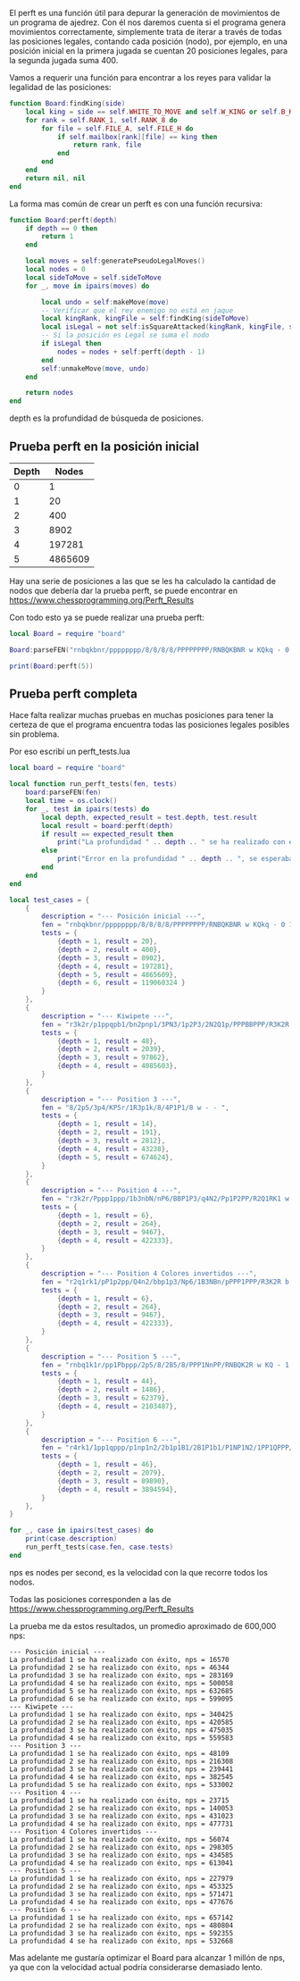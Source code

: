 El perft es una función útil para depurar la generación de movimientos de un programa de ajedrez. Con él nos daremos cuenta si el programa genera movimientos correctamente, simplemente trata de iterar a través de todas las posiciones legales, contando cada posición (nodo), por ejemplo, en una posición inicial en la primera jugada se cuentan 20 posiciones legales, para la segunda jugada suma 400.

Vamos a requerir una función para encontrar a los reyes para validar la legalidad de las posiciones:

```lua
function Board:findKing(side)
    local king = side == self.WHITE_TO_MOVE and self.W_KING or self.B_KING
    for rank = self.RANK_1, self.RANK_8 do
        for file = self.FILE_A, self.FILE_H do
            if self.mailbox[rank][file] == king then
                return rank, file
            end
        end
    end
    return nil, nil
end
```

La forma mas común de crear un perft es con una función recursiva:

```lua
function Board:perft(depth)
    if depth == 0 then
        return 1
    end

    local moves = self:generatePseudoLegalMoves()
    local nodes = 0
    local sideToMove = self.sideToMove
    for _, move in ipairs(moves) do

        local undo = self:makeMove(move)
        -- Verificar que el rey enemigo no está en jaque
        local kingRank, kingFile = self:findKing(sideToMove)
        local isLegal = not self:isSquareAttacked(kingRank, kingFile, sideToMove)
        -- Si la posición es Legal se suma el nodo
        if isLegal then
            nodes = nodes + self:perft(depth - 1)
        end
        self:unmakeMove(move, undo)
    end

    return nodes
end
```

depth es la profundidad de búsqueda de posiciones.
## Prueba perft en la posición inicial

| Depth | Nodes   |
| ----- | ------- |
| 0     | 1       |
| 1     | 20      |
| 2     | 400     |
| 3     | 8902    |
| 4     | 197281  |
| 5     | 4865609 |
Hay una serie de posiciones a las que se les ha calculado la cantidad de nodos que debería dar la prueba perft, se puede encontrar en https://www.chessprogramming.org/Perft_Results

Con todo esto ya se puede realizar una prueba perft:

```lua
local Board = require "board"

Board:parseFEN("rnbqkbnr/pppppppp/8/8/8/8/PPPPPPPP/RNBQKBNR w KQkq - 0 1")

print(Board:perft(5))
```

## Prueba perft completa

Hace falta realizar muchas pruebas en muchas posiciones para tener la certeza de que el programa encuentra todas las posiciones legales posibles sin problema.

Por eso escribí un perft_tests.lua

```lua
local board = require "board"

local function run_perft_tests(fen, tests)
    board:parseFEN(fen)
    local time = os.clock()
    for _, test in ipairs(tests) do
        local depth, expected_result = test.depth, test.result
        local result = board:perft(depth)
        if result == expected_result then
            print("La profundidad " .. depth .. " se ha realizado con éxito, nps = ".. math.floor(result/(os.clock() - time)))
        else
            print("Error en la profundidad " .. depth .. ", se esperaba:", expected_result, "pero se obtuvo:", result)
        end
    end
end

local test_cases = {
    {
        description = "--- Posición inicial ---",
        fen = "rnbqkbnr/pppppppp/8/8/8/8/PPPPPPPP/RNBQKBNR w KQkq - 0 1",
        tests = {
            {depth = 1, result = 20},
            {depth = 2, result = 400},
            {depth = 3, result = 8902},
            {depth = 4, result = 197281},
            {depth = 5, result = 4865609},
            {depth = 6, result = 119060324 }
        }
    },
    {
        description = "--- Kiwipete ---",
        fen = "r3k2r/p1ppqpb1/bn2pnp1/3PN3/1p2P3/2N2Q1p/PPPBBPPP/R3K2R w KQkq - ",
        tests = {
            {depth = 1, result = 48},
            {depth = 2, result = 2039},
            {depth = 3, result = 97862},
            {depth = 4, result = 4085603},
        }
    },
    {
        description = "--- Position 3 ---",
        fen = "8/2p5/3p4/KP5r/1R3p1k/8/4P1P1/8 w - - ",
        tests = {
            {depth = 1, result = 14},
            {depth = 2, result = 191},
            {depth = 3, result = 2812},
            {depth = 4, result = 43238},
            {depth = 5, result = 674624},
        }
    },
    {
        description = "--- Position 4 ---",
        fen = "r3k2r/Pppp1ppp/1b3nbN/nP6/BBP1P3/q4N2/Pp1P2PP/R2Q1RK1 w kq - 0 1",
        tests = {
            {depth = 1, result = 6},
            {depth = 2, result = 264},
            {depth = 3, result = 9467},
            {depth = 4, result = 422333},
        }
    },
    {
        description = "--- Position 4 Colores invertidos ---",
        fen = "r2q1rk1/pP1p2pp/Q4n2/bbp1p3/Np6/1B3NBn/pPPP1PPP/R3K2R b KQ - 0 1 ",
        tests = {
            {depth = 1, result = 6},
            {depth = 2, result = 264},
            {depth = 3, result = 9467},
            {depth = 4, result = 422333},
        }
    },
    {
        description = "--- Position 5 ---",
        fen = "rnbq1k1r/pp1Pbppp/2p5/8/2B5/8/PPP1NnPP/RNBQK2R w KQ - 1 8",
        tests = {
            {depth = 1, result = 44},
            {depth = 2, result = 1486},
            {depth = 3, result = 62379},
            {depth = 4, result = 2103487},
        }
    },
    {
        description = "--- Position 6 ---",
        fen = "r4rk1/1pp1qppp/p1np1n2/2b1p1B1/2B1P1b1/P1NP1N2/1PP1QPPP/R4RK1 w - - 0 10",
        tests = {
            {depth = 1, result = 46},
            {depth = 2, result = 2079},
            {depth = 3, result = 89890},
            {depth = 4, result = 3894594},
        }
    },
}

for _, case in ipairs(test_cases) do
    print(case.description)
    run_perft_tests(case.fen, case.tests)
end

```

nps es nodes per second, es la velocidad con la que recorre todos los nodos.

Todas las posiciones corresponden a las de https://www.chessprogramming.org/Perft_Results

La prueba me da estos resultados, un promedio aproximado de 600,000 nps:

```
--- Posición inicial ---
La profundidad 1 se ha realizado con éxito, nps = 16570
La profundidad 2 se ha realizado con éxito, nps = 46344
La profundidad 3 se ha realizado con éxito, nps = 283169
La profundidad 4 se ha realizado con éxito, nps = 500058
La profundidad 5 se ha realizado con éxito, nps = 632685
La profundidad 6 se ha realizado con éxito, nps = 599095
--- Kiwipete ---
La profundidad 1 se ha realizado con éxito, nps = 340425
La profundidad 2 se ha realizado con éxito, nps = 420585
La profundidad 3 se ha realizado con éxito, nps = 475035
La profundidad 4 se ha realizado con éxito, nps = 559583
--- Position 3 ---
La profundidad 1 se ha realizado con éxito, nps = 48109
La profundidad 2 se ha realizado con éxito, nps = 216308
La profundidad 3 se ha realizado con éxito, nps = 239441
La profundidad 4 se ha realizado con éxito, nps = 382545
La profundidad 5 se ha realizado con éxito, nps = 533002
--- Position 4 ---
La profundidad 1 se ha realizado con éxito, nps = 23715
La profundidad 2 se ha realizado con éxito, nps = 140053
La profundidad 3 se ha realizado con éxito, nps = 431023
La profundidad 4 se ha realizado con éxito, nps = 477731
--- Position 4 Colores invertidos ---
La profundidad 1 se ha realizado con éxito, nps = 56074
La profundidad 2 se ha realizado con éxito, nps = 298305
La profundidad 3 se ha realizado con éxito, nps = 434585
La profundidad 4 se ha realizado con éxito, nps = 613041
--- Position 5 ---
La profundidad 1 se ha realizado con éxito, nps = 227979
La profundidad 2 se ha realizado con éxito, nps = 453325
La profundidad 3 se ha realizado con éxito, nps = 571471
La profundidad 4 se ha realizado con éxito, nps = 477676
--- Position 6 ---
La profundidad 1 se ha realizado con éxito, nps = 657142
La profundidad 2 se ha realizado con éxito, nps = 480804
La profundidad 3 se ha realizado con éxito, nps = 592355
La profundidad 4 se ha realizado con éxito, nps = 532668
```

Mas adelante me gustaría optimizar el Board para alcanzar 1 millón de nps, ya que con la velocidad actual podría considerarse demasiado lento.